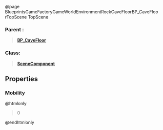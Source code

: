 @page BlueprintsGameFactoryGameWorldEnvironmentRockCaveFloorBP_CaveFloorTopScene TopScene
### Parent :
<b><a href="_blueprints_game_factory_game_world_environment_rock_cave_floor_b_p__cave_floor.html"><blockquote>BP_CaveFloor</blockquote></a></b>
### Class:
<b><a href="_class_script_scene_component.html"><blockquote>SceneComponent</blockquote></a></b>
## Properties
### Mobility
@htmlonly
<blockquote>0</blockquote>
@endhtmlonly

